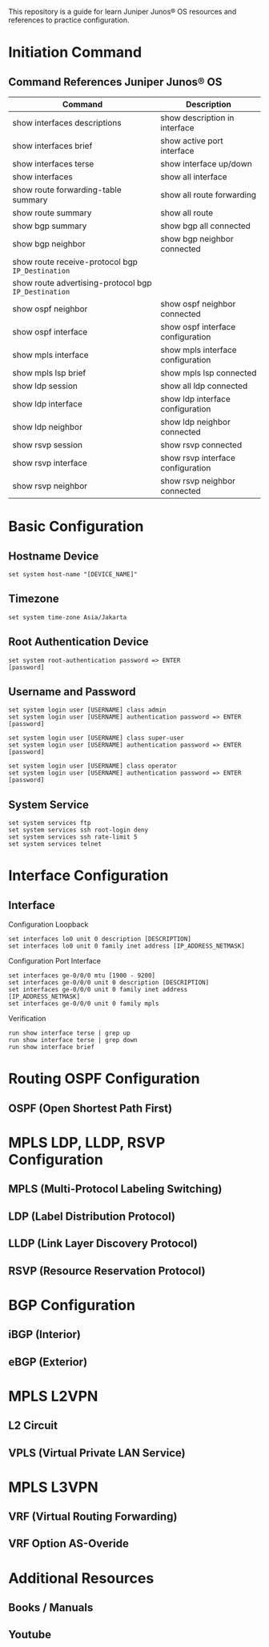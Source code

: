 This repository is a guide for learn Juniper Junos® OS resources and references to practice configuration. 

# Initiation Command

## Command References Juniper Junos® OS

| Command | Description |
| ---- | ----- |
| show interfaces descriptions | show description in interface |  
| show interfaces brief | show active port interface |
| show interfaces terse | show interface up/down |
| show interfaces | show all interface |
| show route forwarding-table summary | show all route forwarding |
| show route summary | show all route |
| show bgp summary | show bgp all connected | 
| show bgp neighbor | show bgp neighbor connected | 
| show route receive-protocol bgp `IP_Destination` |
| show route advertising-protocol bgp `IP_Destination` |
| show ospf neighbor | show ospf neighbor connected | 
| show ospf interface | show ospf interface configuration |
| show mpls interface | show mpls interface configuration | 
| show mpls lsp brief | show mpls lsp connected |
| show ldp session | show all ldp connected |
| show ldp interface | show ldp interface configuration |
| show ldp neighbor | show ldp neighbor connected |
| show rsvp session | show rsvp connected |
| show rsvp interface | show rsvp interface configuration |
| show rsvp neighbor | show rsvp neighbor connected |

# Basic Configuration

## Hostname Device
```
set system host-name "[DEVICE_NAME]"
```

## Timezone
```
set system time-zone Asia/Jakarta
```

## Root Authentication Device
```
set system root-authentication password => ENTER
[password]
```

## Username and Password
```
set system login user [USERNAME] class admin
set system login user [USERNAME] authentication password => ENTER
[password]
```
```
set system login user [USERNAME] class super-user
set system login user [USERNAME] authentication password => ENTER
[password]
```
```
set system login user [USERNAME] class operator
set system login user [USERNAME] authentication password => ENTER
[password]
```

## System Service
```
set system services ftp
set system services ssh root-login deny
set system services ssh rate-limit 5
set system services telnet
```

# Interface Configuration

## Interface
Configuration Loopback
```
set interfaces lo0 unit 0 description [DESCRIPTION]
set interfaces lo0 unit 0 family inet address [IP_ADDRESS_NETMASK]
```
Configuration Port Interface
```
set interfaces ge-0/0/0 mtu [1900 - 9200]
set interfaces ge-0/0/0 unit 0 description [DESCRIPTION]
set interfaces ge-0/0/0 unit 0 family inet address [IP_ADDRESS_NETMASK]
set interfaces ge-0/0/0 unit 0 family mpls
```
Verification
```
run show interface terse | grep up
run show interface terse | grep down
run show interface brief
```


# Routing OSPF Configuration

## OSPF (Open Shortest Path First)

# MPLS LDP, LLDP, RSVP Configuration

## MPLS (Multi-Protocol Labeling Switching)

## LDP (Label Distribution Protocol)

## LLDP (Link Layer Discovery Protocol)

## RSVP (Resource Reservation Protocol)

# BGP Configuration

## iBGP (Interior)

## eBGP (Exterior)

# MPLS L2VPN

## L2 Circuit

## VPLS (Virtual Private LAN Service)

# MPLS L3VPN

## VRF (Virtual Routing Forwarding)

## VRF Option AS-Overide

# Additional Resources

## Books / Manuals

## Youtube



